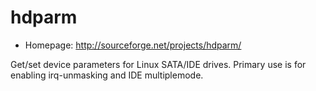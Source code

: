 # hdparm

* Homepage: http://sourceforge.net/projects/hdparm/

Get/set device parameters for Linux SATA/IDE drives.
 Primary use is for enabling irq-unmasking and IDE multiplemode.

